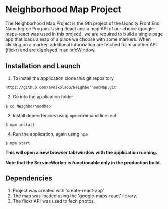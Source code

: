# Neighborhood Map Project

The Neighborhood Map Project is the 9th project of the Udacity Front End Nanodegree Progam. Using React and a map API 
of our choice (google-maps-react was used in this project), we are required to build a single page app that loads a map
of a place we choose with some markers. When clicking on a marker, additional information are fetched from another API
(flickr) and are displayed in an infoWindow.

## Installation and Launch

1. To install the application clone this git repository

```
https://github.com/avnikolaou/NeighborhoodMap.git
```

2. Go into the application folder

```
$ cd NeighborhoodMap
```

3. Install dependencies using `npm` command line tool

```
$ npm install
```

4. Run the application, again using `npm`

```
$ npm start
```

**This will open a new browser tab/window with the application running.**

**Note that the ServiceWorker is functionable only in the production build.**

## Dependencies

1. Project was created with 'create-react-app'
2. The map was loaded using the 'google-maps-react' library.
3. The flickr API was used to fech photos.
